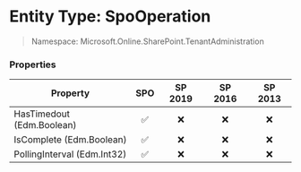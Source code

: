 # Entity Type: SpoOperation

> Namespace: Microsoft.Online.SharePoint.TenantAdministration

### Properties

Property | SPO | SP 2019 | SP 2016 | SP 2013
----------|:---:|:-------:|:-------:|:-------:
HasTimedout (Edm.Boolean) | ✅ | ❌ | ❌ | ❌
IsComplete (Edm.Boolean) | ✅ | ❌ | ❌ | ❌
PollingInterval (Edm.Int32) | ✅ | ❌ | ❌ | ❌
